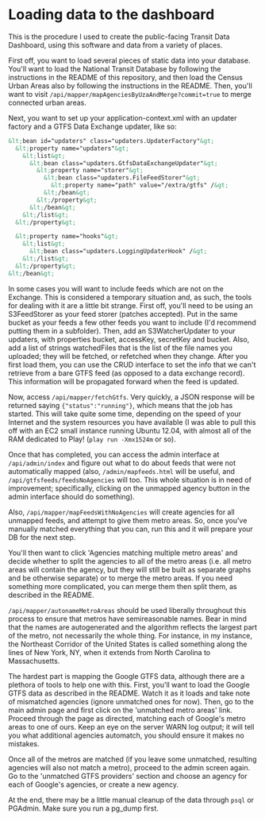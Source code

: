 # Loading data to the dashboard

This is the procedure I used to create the public-facing Transit Data Dashboard, using this software and data from a variety of places.

First off, you want to load several pieces of static data into your database. You'll want to load the National Transit Database by following the instructions in the README of this repository, and then load the Census Urban Areas also by following the instructions in the README. Then, you'll want to visit `/api/mapper/mapAgenciesByUzaAndMerge?commit=true` to merge connected urban areas.

Next, you want to set up your application-context.xml with an updater factory and a GTFS Data Exchange updater, like so:

```xml
&lt;bean id="updaters" class="updaters.UpdaterFactory"&gt;
  &lt;property name="updaters"&gt;
    &lt;list&gt;
      &lt;bean class="updaters.GtfsDataExchangeUpdater"&gt;
        &lt;property name="storer"&gt;
          &lt;bean class="updaters.FileFeedStorer"&gt;
            &lt;property name="path" value="/extra/gtfs" /&gt;
          &lt;/bean&gt;
        &lt;/property&gt;
      &lt;/bean&gt;
    &lt;/list&gt;
  &lt;/property&gt;

  &lt;property name="hooks"&gt;
    &lt;list&gt;
      &lt;bean class="updaters.LoggingUpdaterHook" /&gt;
    &lt;/list&gt;
  &lt;/property&gt;
&lt;/bean&gt;
```

In some cases you will want to include feeds which are not on the Exchange. This is considered a temporary situation and, as such, the tools for dealing with it are a little bit strange. First off, you'll need to be using an S3FeedStorer as your feed storer (patches accepted). Put in the same bucket as your feeds a few other feeds you want to include (I'd recommend putting them in a subfolder). Then, add an S3WatcherUpdater to your updaters, with properties bucket, accessKey, secretKey and bucket. Also, add a list of strings watchedFiles that is the list of the file names you uploaded; they will be fetched, or refetched when they change. After you first load them, you can use the CRUD interface to set the info that we can't retrieve from a bare GTFS feed (as opposed to a data exchange record). This information will be propagated forward when the feed is updated.

Now, access `/api/mapper/fetchGtfs`. Very quickly, a JSON response will be returned saying `{"status":"running"}`, which means that the job has started. This will take quite some time, depending on the speed of your Internet and the system resources you have available (I was able to pull this off with an EC2 small instance running Ubuntu 12.04, with almost all of the RAM dedicated to Play! (`play run -Xmx1524m` or so).

Once that has completed, you can access the admin interface at `/api/admin/index` and figure out what to do about feeds that were not automatically mapped (also, `/admin/mapfeeds.html` will be useful, and `/api/gtfsfeeds/feedsNoAgencies` will too. This whole situation is in need of improvement; specifically, clicking on the unmapped agency button in the admin interface should do something).

Also, `/api/mapper/mapFeedsWithNoAgencies` will create agencies for all unmapped feeds, and attempt to give them metro areas. So, once you've manually matched everything that you can, run this and it will prepare your DB for the next step.

You'll then want to click 'Agencies matching multiple metro areas' and decide whether to split the agencies to all of the metro areas (i.e. all metro areas will contain the agency, but they will still be built as separate graphs and be otherwise separate) or to merge the metro areas. If you need something more complicated, you can merge them then split them, as described in the README.

`/api/mapper/autonameMetroAreas` should be used liberally throughout this process to ensure that metros have semireasonable names. Bear in mind that the names are autogenerated and the algorithm reflects the largest part of the metro, not necessarily the whole thing. For instance, in my instance, the Northeast Corridor of the United States is called something along the lines of New York, NY, when it extends from North Carolina to Massachusetts.

The hardest part is mapping the Google GTFS data, although there are a plethora of tools to help one with this. First, you'll want to load the Google GTFS data as described in the README. Watch it as it loads and take note of mismatched agencies (ignore unmatched ones for now). Then, go to the main admin page and first click on the 'unmatched metro areas' link. Proceed through the page as directed, matching each of Google's metro areas to one of ours. Keep an eye on the server WARN log output; it will tell you what additional agencies automatch, you should ensure it makes no mistakes.

Once all of the metros are matched (if you leave some unmatched, resulting agencies will also not match a metro), proceed to the admin screen again. Go to the 'unmatched GTFS providers' section and choose an agency for each of Google's agencies, or create a new agency.

At the end, there may be a little manual cleanup of the data through `psql` or PGAdmin. Make sure you run a pg_dump first.
